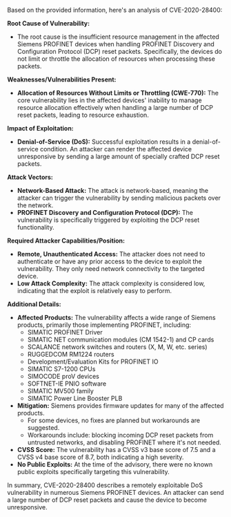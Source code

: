 Based on the provided information, here's an analysis of CVE-2020-28400:

**Root Cause of Vulnerability:**

*   The root cause is the insufficient resource management in the affected Siemens PROFINET devices when handling PROFINET Discovery and Configuration Protocol (DCP) reset packets. Specifically, the devices do not limit or throttle the allocation of resources when processing these packets.

**Weaknesses/Vulnerabilities Present:**

*   **Allocation of Resources Without Limits or Throttling (CWE-770):** The core vulnerability lies in the affected devices' inability to manage resource allocation effectively when handling a large number of DCP reset packets, leading to resource exhaustion.

**Impact of Exploitation:**

*   **Denial-of-Service (DoS):** Successful exploitation results in a denial-of-service condition. An attacker can render the affected device unresponsive by sending a large amount of specially crafted DCP reset packets.

**Attack Vectors:**

*   **Network-Based Attack:** The attack is network-based, meaning the attacker can trigger the vulnerability by sending malicious packets over the network.
*   **PROFINET Discovery and Configuration Protocol (DCP):** The vulnerability is specifically triggered by exploiting the DCP reset functionality.

**Required Attacker Capabilities/Position:**

*   **Remote, Unauthenticated Access:** The attacker does not need to authenticate or have any prior access to the device to exploit the vulnerability. They only need network connectivity to the targeted device.
*   **Low Attack Complexity:** The attack complexity is considered low, indicating that the exploit is relatively easy to perform.

**Additional Details:**

*   **Affected Products:** The vulnerability affects a wide range of Siemens products, primarily those implementing PROFINET, including:
    *   SIMATIC PROFINET Driver
    *   SIMATIC NET communication modules (CM 1542-1) and CP cards
    *   SCALANCE network switches and routers (X, M, W, etc. series)
    *   RUGGEDCOM RM1224 routers
    *   Development/Evaluation Kits for PROFINET IO
    *   SIMATIC S7-1200 CPUs
    *   SIMOCODE proV devices
    *   SOFTNET-IE PNIO software
    *   SIMATIC MV500 family
    *   SIMATIC Power Line Booster PLB
*   **Mitigation:** Siemens provides firmware updates for many of the affected products.
    *   For some devices, no fixes are planned but workarounds are suggested.
    *   Workarounds include: blocking incoming DCP reset packets from untrusted networks, and disabling PROFINET where it's not needed.
*   **CVSS Score:** The vulnerability has a CVSS v3 base score of 7.5 and a CVSS v4 base score of 8.7, both indicating a high severity.
*   **No Public Exploits:** At the time of the advisory, there were no known public exploits specifically targeting this vulnerability.

In summary, CVE-2020-28400 describes a remotely exploitable DoS vulnerability in numerous Siemens PROFINET devices. An attacker can send a large number of DCP reset packets and cause the device to become unresponsive.